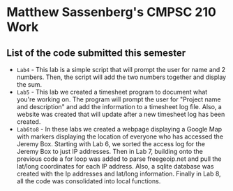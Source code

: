 # Matthew Sassenberg's CMPSC 210 Work

## List of the code submitted this semester

* `Lab4` - This lab is a simple script that will prompt the user for name and 2 numbers. Then, the script will add the two numbers together and display the sum. 
* `Lab5` - This lab we created a timesheet program  to document what you're working on. The program will prompt the user for "Project name and description" and add the information to a timesheet log file. Also, a website was created that will update after a new timesheet log has been created.  
* `Lab6to8` - In these labs we created a webpage displaying a Google Map with markers displaying the location of everyone who has accessed the Jeremy Box. Starting with Lab 6, we sorted the access log for the Jeremy Box to just IP addresses. Then in Lab 7, building onto the previous code a for loop was added to parse freegeoip.net and pull the lat/long coordinates for each IP address. Also, a sqlite database was created with the Ip addresses and lat/long information. Finally in Lab 8, all the code was consolidated into local functions.

